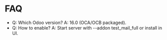 # FAQ

- Q: Which Odoo version? A: 16.0 (OCA/OCB packaged).
- Q: How to enable? A: Start server with --addon test_mail_full or install in UI.
